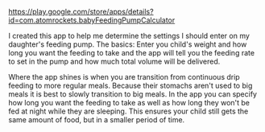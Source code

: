 https://play.google.com/store/apps/details?id=com.atomrockets.babyFeedingPumpCalculator

I created this app to help me determine the settings I should enter on my daughter's feeding pump.
The basics:
Enter you child's weight and how long you want the feeding to take and the app will tell you the feeding rate to set in the pump and how much total volume will be delivered.

Where the app shines is when you are transition from continuous drip feeding to more regular meals. Because their stomachs aren't used to big meals it is best to slowly transition to big meals. In the app you can specify how long you want the feeding to take as well as how long they won't be fed at night while they are sleeping. This ensures your child still gets the same amount of food, but in a smaller period of time.

